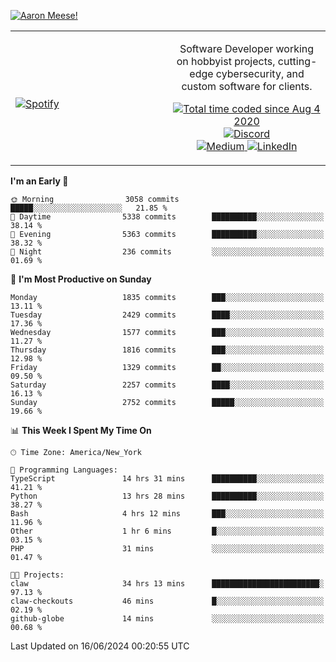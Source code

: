[![Aaron Meese!](https://user-images.githubusercontent.com/17814535/88975338-a2aabf00-d27f-11ea-963f-8a19608716b4.png)](https://github.com/ajmeese7/readme-ascii "README ASCII")

<!-- Modified from project here: https://github.com/novatorem/novatorem -->
<table width="100%">
  <tr>
  <td width="50%">

&nbsp; <br> [![Spotify](https://ajmeese7.vercel.app/api/spotify)](https://open.spotify.com/user/ajmeese)

  </td>
  <td width="50%">
    <p align="center">
    Software Developer working on hobbyist projects, cutting-edge cybersecurity, and custom software for clients.
    </p>
    <p align="center">
      <a href="https://wakatime.com/@f726891d-3b02-46cd-9b60-e8c59f9e2b14">
        <img src="https://wakatime.com/badge/user/f726891d-3b02-46cd-9b60-e8c59f9e2b14.svg" alt="Total time coded since Aug 4 2020" title="WakaTime" />
      </a>
      <a href="http://link.aaronmeese.com/discord">
        <img src="https://img.shields.io/badge/discord-ajmeese7%234835-369?style=flat-square&logo=discord&logoColor=white&color=purple" alt="Discord" title="Discord">
      </a>
      <br />
      <a href="https://link.aaronmeese.com/medium">
        <img src="https://img.shields.io/badge/medium-ajmeese7-1DB954?style=flat-square&logo=medium&logoColor=white" alt="Medium" title="Medium">
      </a>
      <a href="https://link.aaronmeese.com/linkedin">
        <img src="https://img.shields.io/badge/linkedIn-aaronmeese-1DB954?style=flat-square&logo=linkedin&logoColor=white&color=blue" alt="LinkedIn" title="LinkedIn">
      </a>
    </p>
  </td>

</table>

[//]: <> (The `&nbsp;` is to have Aphelion take up more space)

<!--START_SECTION:waka-->
**I'm an Early 🐤** 

```text
🌞 Morning                3058 commits        █████░░░░░░░░░░░░░░░░░░░░   21.85 % 
🌆 Daytime                5338 commits        ██████████░░░░░░░░░░░░░░░   38.14 % 
🌃 Evening                5363 commits        ██████████░░░░░░░░░░░░░░░   38.32 % 
🌙 Night                  236 commits         ░░░░░░░░░░░░░░░░░░░░░░░░░   01.69 % 
```
📅 **I'm Most Productive on Sunday** 

```text
Monday                   1835 commits        ███░░░░░░░░░░░░░░░░░░░░░░   13.11 % 
Tuesday                  2429 commits        ████░░░░░░░░░░░░░░░░░░░░░   17.36 % 
Wednesday                1577 commits        ███░░░░░░░░░░░░░░░░░░░░░░   11.27 % 
Thursday                 1816 commits        ███░░░░░░░░░░░░░░░░░░░░░░   12.98 % 
Friday                   1329 commits        ██░░░░░░░░░░░░░░░░░░░░░░░   09.50 % 
Saturday                 2257 commits        ████░░░░░░░░░░░░░░░░░░░░░   16.13 % 
Sunday                   2752 commits        █████░░░░░░░░░░░░░░░░░░░░   19.66 % 
```


📊 **This Week I Spent My Time On** 

```text
🕑︎ Time Zone: America/New_York

💬 Programming Languages: 
TypeScript               14 hrs 31 mins      ██████████░░░░░░░░░░░░░░░   41.21 % 
Python                   13 hrs 28 mins      ██████████░░░░░░░░░░░░░░░   38.27 % 
Bash                     4 hrs 12 mins       ███░░░░░░░░░░░░░░░░░░░░░░   11.96 % 
Other                    1 hr 6 mins         █░░░░░░░░░░░░░░░░░░░░░░░░   03.15 % 
PHP                      31 mins             ░░░░░░░░░░░░░░░░░░░░░░░░░   01.47 % 

🐱‍💻 Projects: 
claw                     34 hrs 13 mins      ████████████████████████░   97.13 % 
claw-checkouts           46 mins             █░░░░░░░░░░░░░░░░░░░░░░░░   02.19 % 
github-globe             14 mins             ░░░░░░░░░░░░░░░░░░░░░░░░░   00.68 % 
```


 Last Updated on 16/06/2024 00:20:55 UTC
<!--END_SECTION:waka-->
